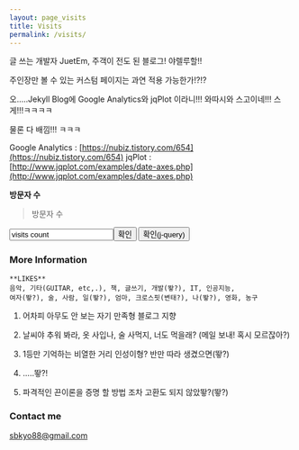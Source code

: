 ```yaml
---
layout: page_visits
title: Visits
permalink: /visits/
---
```


글 쓰는 개발자 JuetEm, 주객이 전도 된 블로그! 야렐루할!!

주인장만 볼 수 있는 커스텀 페이지는 과연 적용 가능한가!?!?

오.....Jekyll Blog에 Google Analytics와 jqPlot 이라니!!! 와따시와 스고이네!!! 스게!!!ㅋㅋㅋㅋ

물론 다 배낌!!! ㅋㅋㅋ

Google Analytics : [https://nubiz.tistory.com/654](https://nubiz.tistory.com/654)
jqPlot : [http://www.jqplot.com/examples/date-axes.php](http://www.jqplot.com/examples/date-axes.php)

**방문자 수**
<blockquote>
	<div id="views">
		방문자 수
	</div>
</blockquote>
<input type="text" id="visitsInput" value="visits count"/><input type="button" id="visitsButton" onClick="input_text()" value="확인"/>
<input type="button" id="jqueryVisitsButton" onClick="input_text()" value="확인(j-query)"/>

### More Information

```
**LIKES**
음악, 기타(GUITAR, etc,.), 책, 글쓰기, 개발(뙇?), IT, 인공지능, 
여자(뙇?), 술, 사람, 일(뙇?), 엄마, 크로스핏(변태?), 나(뙇?), 영화, 농구
```

1. 어차피 아무도 안 보는 자기 만족형 블로그 지향

1. 날씨야 추워 봐라, 옷 사입나, 술 사먹지, 너도 먹을래? (메일 보내! 혹시 모르잖아?)

1. 1등만 기억하는 비열한 거리 인성이형? 반만 따라 생겼으면(뙇?)

1. .....뙇?!

1. 파격적인 끈이론을 증명 할 방법 조차 고환도 되지 않았뙇?(뙇?)

### Contact me

[sbkyo88@gmail.com](mailto:sbkyo88@gmail.com)